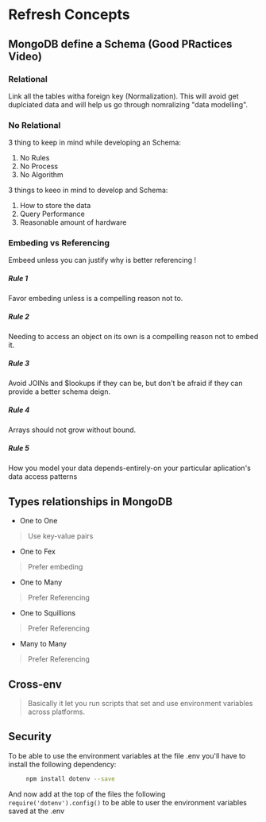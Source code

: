 # Refresh Concepts

## MongoDB define a Schema (Good PRactices Video)

### Relational

Link all the tables witha  foreign key (Normalization). This will avoid get duplciated data and will help us go through nomralizing "data modelling".

### No Relational

3 thing to keep in mind while developing an Schema: 

1. No Rules
2. No Process
3. No Algorithm

3 things to keeo in mind to develop and Schema: 

1. How to store the data
2. Query Performance
3. Reasonable amount of hardware

### Embeding vs Referencing

Embeed unless you can justify why is better referencing !

##### Rule 1

Favor embeding unless is a compelling reason not to.

##### Rule 2

Needing to access an object on its own is a compelling reason not to embed it.

##### Rule 3 

Avoid JOINs and $lookups if they can be, but don't be afraid if they can provide a better schema deign.

##### Rule 4

Arrays should not grow without bound.

##### Rule 5

How you model your data depends-entirely-on your particular aplication's data access patterns

## Types relationships in MongoDB

- One to One

> Use key-value pairs

- One to Fex

> Prefer embeding

- One to Many

> Prefer Referencing

- One to Squillions

> Prefer Referencing

- Many to Many

> Prefer Referencing

## Cross-env 

> Basically it let you run scripts that set and use environment variables across platforms.

## Security 

To be able to use the environment variables at the file .env you'll have to install the following dependency:
```bash
     npm install dotenv --save
```

And now add at the top of the files the following `require('dotenv').config()` to be able to user the environment variables saved at the .env

